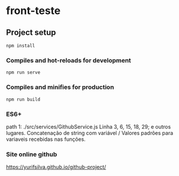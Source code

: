 # front-teste

## Project setup
```
npm install
```

### Compiles and hot-reloads for development
```
npm run serve
```

### Compiles and minifies for production
```
npm run build
```

### ES6+
path 1: ./src/services/GithubService.js
Linha 3, 6, 15, 18, 29; e outros lugares.
Concatenação de string com variável / Valores padrões para variaveis recebidas nas funções.

### Site online github
https://yurifsilva.github.io/github-project/

